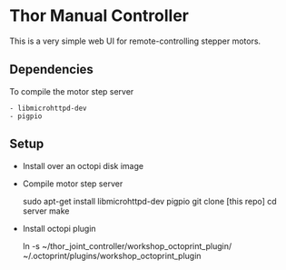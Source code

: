 # Thor Manual Controller

This is a very simple web UI for remote-controlling stepper motors. 

## Dependencies

To compile the motor step server

    - libmicrohttpd-dev
    - pigpio

## Setup

- Install over an octopi disk image
- Compile motor step server

    sudo apt-get install libmicrohttpd-dev pigpio
    git clone [this repo]
    cd server
    make

- Install octopi plugin 

    ln -s ~/thor_joint_controller/workshop_octoprint_plugin/ ~/.octoprint/plugins/workshop_octoprint_plugin
